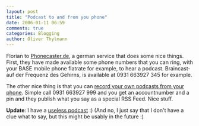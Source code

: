 ```yaml
---
layout: post
title: "Podcast to and from you phone"
date: 2006-01-11 06:59
comments: true
categories: Blogging
author: Oliver Thylmann
---
```





Florian  to [Phonecaster.de](http://phonecaster.de/index.html), a german service that does some nice things. First, they have made available some phone numbers that you can ring, with your BASE mobile phone flatrate for example, to hear a podcast. Braincast- auf der Frequenz des Gehirns, is available at 0931 663927 345 for example.

The other nice thing is that you can [record your own podcasts from your phone](http://phonecaster.de/record.html). Simple call 0931 663927 999 and you get an accountnumber and a pin and they publish what you say as a special RSS Feed. Nice stuff.

**Update**: I have a [useless podcast](feed://feeds.feedburner.com/owtPodCast) :) (And no, I just say that I don't have a clue what to say, but this might be usably in the future :)







